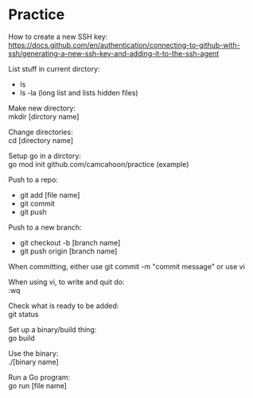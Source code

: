 # Practice
How to create a new SSH key:
https://docs.github.com/en/authentication/connecting-to-github-with-ssh/generating-a-new-ssh-key-and-adding-it-to-the-ssh-agent

List stuff in current dirctory:
- ls
- ls -la (long list and lists hidden files)

Make new directory:  
mkdir [dirctory name]

Change directories:  
cd [directory name]

Setup go in a dirctory:  
go mod init github.com/camcahoon/practice (example)

Push to a repo:
- git add [file name]
- git commit
- git push

Push to a new branch:
- git checkout -b [branch name]
- git push origin [branch name]

When committing, either use git commit -m "commit message" or use vi

When using vi, to write and quit do:  
:wq

Check what is ready to be added:  
git status

Set up a binary/build thing:  
go build

Use the binary:  
./[binary name]

Run a Go program:  
go run [file name]